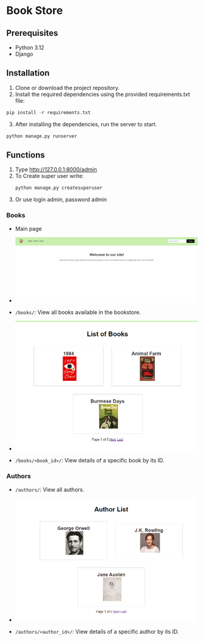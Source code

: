 # Book Store
## Prerequisites

- Python 3.12
- Django

## Installation

1. Clone or download the project repository.
2. Install the required dependencies using the provided requirements.txt file:

```py
pip install -r requirements.txt
```
3. After installing the dependencies, run the server to start.
```py
python manage.py runserver
```

## Functions
1. Type http://127.0.0.1:8000/admin
2. To Create super user write:
   ```py
   python manage.py createsuperuser
   ```
3. Or use login admin, password admin


### Books
- Main page 
- ![authors_books_page](https://github.com/offonyes/books_app/blob/main/readme_images/main_page.png)

- `/books/`: View all books available in the bookstore.
- ![authors_books_page](https://github.com/offonyes/books_app/blob/main/readme_images/books_page.png)

- `/books/<book_id>/`: View details of a specific book by its ID.

### Authors

- `/authors/`: View all authors.
- ![authors_page](https://github.com/offonyes/books_app/blob/main/readme_images/authors_page.png)

- `/authors/<author_id>/`: View details of a specific author by its ID.
